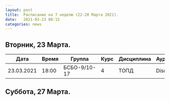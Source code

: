 ```yaml
---
layout: post
title:  Расписание на 7 неделю (22-28 Марта 2021).
date:   2021-03-23 00:15
categories: news
---
```


## Вторник, 23 Марта.

| Дата          | Время   | Группа        | Курс | Дисциплина  | Аудитория |
| ------------- | ------- | ------------- | ---- | ----------- | --------- |
|23.03.2021     | 18:00   |БСБО-9/10-17   |4     |ТОПД         |Discord    |


## Суббота, 27 Марта.
